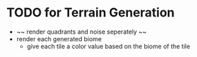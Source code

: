 # TODO for Terrain Generation
+ ~~ render quadrants and noise seperately ~~
+ render each generated biome
    + give each tile a color value based on the biome of the tile